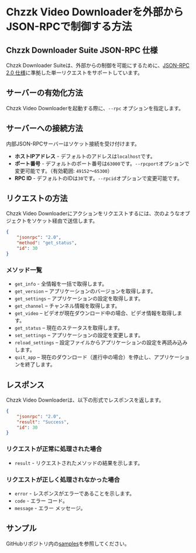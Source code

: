 # Chzzk Video Downloaderを外部からJSON-RPCで制御する方法

## Chzzk Downloader Suite JSON-RPC 仕様
Chzzk Downloader Suiteは、外部からの制御を可能にするために、[JSON-RPC 2.0 仕様](https://www.jsonrpc.org/specification)に準拠した単一リクエストをサポートしています。

## サーバーの有効化方法
Chzzk Video Downloaderを起動する際に、`--rpc` オプションを指定します。

## サーバーへの接続方法
内部JSON-RPCサーバーはソケット接続を受け付けます。

* **ホストIPアドレス** - デフォルトのアドレスは`localhost`です。
* **ポート番号** - デフォルトのポート番号は`63000`です。`--rpcport`オプションで変更可能です。（有効範囲: `49152`〜`65300`）
* **RPC ID** - デフォルトのIDは`30`です。`--rpcid`オプションで変更可能です。

## リクエストの方法
Chzzk Video Downloaderにアクションをリクエストするには、次のようなオブジェクトをソケット経由で送信します。

```json
{
    "jsonrpc": "2.0",
    "method": "get_status",
    "id": 30
}
```

### メソッド一覧
* `get_info` - 全情報を一括で取得します。
* `get_version` – アプリケーションのバージョンを取得します。
* `get_settings` – アプリケーションの設定を取得します。
* `get_channel` – チャンネル情報を取得します。
* `get_video` – ビデオが現在ダウンロード中の場合、ビデオ情報を取得します。
* `get_status` – 現在のステータスを取得します。
* `set_settings` – アプリケーションの設定を変更します。
* `reload_settings` – 設定ファイルからアプリケーションの設定を再読み込みします。
* `quit_app` – 現在のダウンロード（進行中の場合）を停止し、アプリケーションを終了します。

## レスポンス
Chzzk Video Downloaderは、以下の形式でレスポンスを返します。

```json
{
    "jsonrpc": "2.0",
    "result": "Success",
    "id": 30
}
```

### リクエストが正常に処理された場合
* `result` - リクエストされたメソッドの結果を示します。

### リクエストが正しく処理されなかった場合
* `error` - レスポンスがエラーであることを示します。
* `code` - エラー コード。
* `message` - エラー メッセージ。

## サンプル
GitHubリポジトリ内の[samples](https://github.com/Choonholic/ChzzkDownloader/blob/main/samples/)を参照してください。
